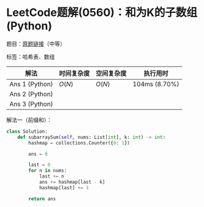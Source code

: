 # LeetCode题解(0560)：和为K的子数组(Python)

题目：[原题链接](https://leetcode-cn.com/problems/subarray-sum-equals-k/)（中等）

标签：哈希表、数组

| 解法           | 时间复杂度 | 空间复杂度 | 执行用时      |
| -------------- | ---------- | ---------- | ------------- |
| Ans 1 (Python) | $O(N)$     | $O(N)$     | 104ms (8.70%) |
| Ans 2 (Python) |            |            |               |
| Ans 3 (Python) |            |            |               |

解法一（前缀和）：

```python
class Solution:
    def subarraySum(self, nums: List[int], k: int) -> int:
        hashmap = collections.Counter({0: 1})

        ans = 0

        last = 0
        for n in nums:
            last += n
            ans += hashmap[last - k]
            hashmap[last] += 1

        return ans
```